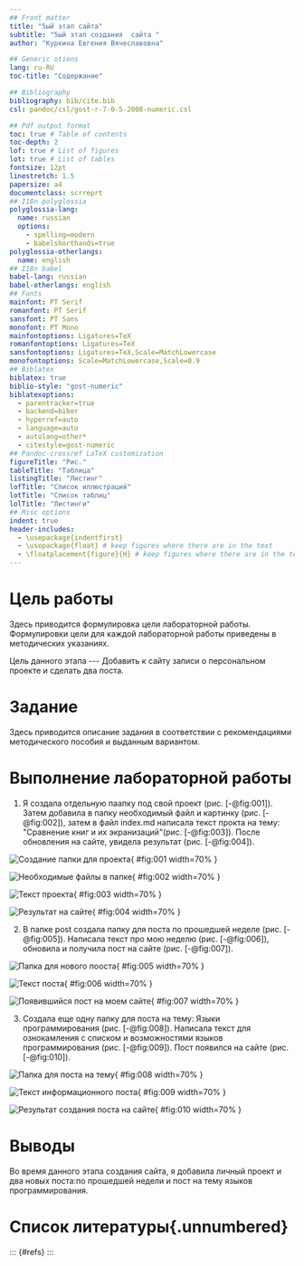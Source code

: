 ```yaml
---
## Front matter
title: "5ый этап сайта"
subtitle: "5ый этап создания  сайта "
author: "Куркина Евгения Вячеславовна"

## Generic otions
lang: ru-RU
toc-title: "Содержание"

## Bibliography
bibliography: bib/cite.bib
csl: pandoc/csl/gost-r-7-0-5-2008-numeric.csl

## Pdf output format
toc: true # Table of contents
toc-depth: 2
lof: true # List of figures
lot: true # List of tables
fontsize: 12pt
linestretch: 1.5
papersize: a4
documentclass: scrreprt
## I18n polyglossia
polyglossia-lang:
  name: russian
  options:
	- spelling=modern
	- babelshorthands=true
polyglossia-otherlangs:
  name: english
## I18n babel
babel-lang: russian
babel-otherlangs: english
## Fonts
mainfont: PT Serif
romanfont: PT Serif
sansfont: PT Sans
monofont: PT Mono
mainfontoptions: Ligatures=TeX
romanfontoptions: Ligatures=TeX
sansfontoptions: Ligatures=TeX,Scale=MatchLowercase
monofontoptions: Scale=MatchLowercase,Scale=0.9
## Biblatex
biblatex: true
biblio-style: "gost-numeric"
biblatexoptions:
  - parentracker=true
  - backend=biber
  - hyperref=auto
  - language=auto
  - autolang=other*
  - citestyle=gost-numeric
## Pandoc-crossref LaTeX customization
figureTitle: "Рис."
tableTitle: "Таблица"
listingTitle: "Листинг"
lofTitle: "Список иллюстраций"
lotTitle: "Список таблиц"
lolTitle: "Листинги"
## Misc options
indent: true
header-includes:
  - \usepackage{indentfirst}
  - \usepackage{float} # keep figures where there are in the text
  - \floatplacement{figure}{H} # keep figures where there are in the text
---
```


# Цель работы

Здесь приводится формулировка цели лабораторной работы. Формулировки
цели для каждой лабораторной работы приведены в методических
указаниях.

Цель данного этапа --- Добавить к сайту записи о персональном проекте и сделать два поста.

# Задание

Здесь приводится описание задания в соответствии с рекомендациями
методического пособия и выданным вариантом.



# Выполнение лабораторной работы

1) Я создала отдельную паапку под свой проект (рис. [-@fig:001]). Затем добавила в папку необходимый файл и картинку (рис. [-@fig:002]), затем в файл index.md написала текст прокта на тему: "Сравнение книг и их экранизаций"(рис. [-@fig:003]). После обновления на сайте, увидела результат (рис. [-@fig:004]).

![Создание папки для проекта](image/Скрин1.png){ #fig:001 width=70% }

![Необходимые файлы в папке](image/Скрин2.png){ #fig:002 width=70% }

![Текст проекта](image/Скрин3.png){ #fig:003 width=70% }

![Результат на сайте](image/Скрин4.png){ #fig:004 width=70% }

2) В папке post создала папку для поста по прошедшей неделе (рис. [-@fig:005]). Написала текст про мою неделю (рис. [-@fig:006]), обновила и получила пост на сайте (рис. [-@fig:007]).

![Папка для нового пооста](image/Скрин5.png){ #fig:005 width=70% }

![Текст поста ](image/Скрин6.png){ #fig:006 width=70% }

![Появившийся пост на моем сайте](image/Скрин7.png){ #fig:007 width=70% }

3) Создала еще одну папку для поста на тему: Языки программирования (рис. [-@fig:008]). Написала текст для ознокамления с списком и возможностями языков программирования (рис. [-@fig:009]). Пост появился на сайте (рис. [-@fig:010]).

![Папка для поста на тему](image/Скрин8.png){ #fig:008 width=70% }

![Текст информационного поста](image/Скрин9.png){ #fig:009 width=70% }

![Результат создания поста на сайте](image/Скрин10.png){ #fig:010 width=70% }

# Выводы

Во время данного этапа создания сайта, я добавила личный проект и два новых поста:по прошедшей недели и пост на тему языков программирования.

# Список литературы{.unnumbered}

::: {#refs}
:::
